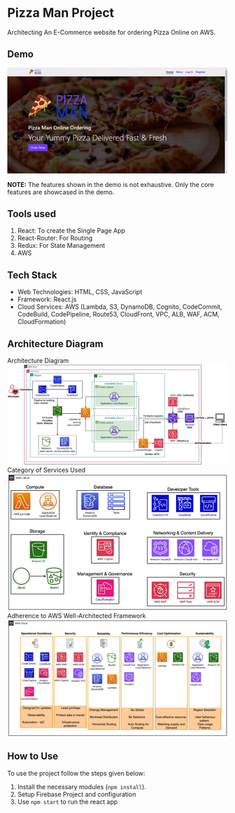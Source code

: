 # Pizza Man Project

Architecting An E-Commerce website for ordering Pizza Online on AWS.

## Demo

<div align="center">
    <img src="./readme_img/demo.gif" style="width: 640px" />
</div>

**NOTE:** The features shown in the demo is not exhaustive. Only the core features are showcased in the demo.

## Tools used

1. React: To create the Single Page App
2. React-Router: For Routing
3. Redux: For State Management
4. AWS

## Tech Stack

- Web Technologies: HTML, CSS, JavaScript
- Framework: React.js
- Cloud Services: AWS (Lambda, S3, DynamoDB, Cognito, CodeCommit, CodeBuild, CodePipeline, Route53, CloudFront, VPC, ALB, WAF, ACM, CloudFormation)

## Architecture Diagram

Architecture Diagram
![Architecture Diagram](./Screenshots/ca2.jpg)
Category of Services Used
![Category of Services Used](./Screenshots/ca11.jpg)
Adherence to AWS Well-Architected Framework
![Adherence to AWS Well-Architected Framework](./Screenshots/ca3.jpg)

## How to Use

To use the project follow the steps given below:

1. Install the necessary modules (`npm install`).
2. Setup Firebase Project and configuration
3. Use `npm start` to run the react app
